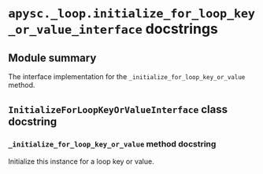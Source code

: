# `apysc._loop.initialize_for_loop_key_or_value_interface` docstrings

## Module summary

The interface implementation for the `_initialize_for_loop_key_or_value` method.

## `InitializeForLoopKeyOrValueInterface` class docstring

### `_initialize_for_loop_key_or_value` method docstring

Initialize this instance for a loop key or value.